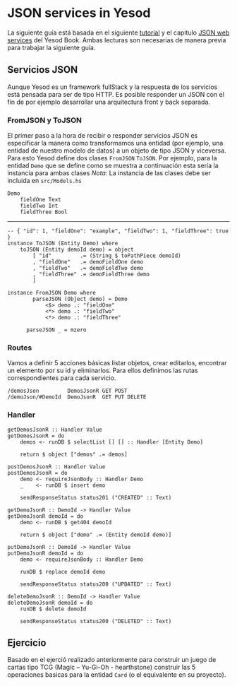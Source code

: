 # JSON services in Yesod

La siguiente guía está basada en el siguiente [tutorial](https://pbrisbin.com/posts/writing_json_apis_with_yesod/) y el capitulo  [JSON web services](https://www.yesodweb.com/book/json-web-service) del Yesod Book. Ambas lecturas son necesarias de manera previa para trabajar la siguiente guía.  

## Servicios JSON

Aunque Yesod es un framework fullStack y la respuesta de los servicios está pensada para ser de tipo HTTP. Es posible responder un JSON con el fin de por ejemplo desarrollar una arquitectura front y back separada.  

### FromJSON y ToJSON 

El primer paso a la hora de recibir o responder servicios JSON es especificar la manera como transformamos una entidad (por ejemplo, una entidad de nuestro modelo de datos) a un objeto de tipo JSON y viceversa. Para esto Yesod define dos clases `FromJSON` ` ToJSON `. Por ejemplo, para la entidad `Demo` que se define como se muestra a continuación esta sería la instancia para ambas clases 
*Nota:* La instancia de las clases debe ser incluida en `src/Models.hs`

    Demo
        fieldOne Text 
        fieldTwo Int
        fieldThree Bool
---
    -- { "id": 1, "fieldOne": "example", "fieldTwo": 1, "fieldThree": true }
    instance ToJSON (Entity Demo) where
        toJSON (Entity demoId demo) = object
            [ "id"         .= (String $ toPathPiece demoId)
            , "fieldOne"   .= demoFieldOne demo
            , "fieldTwo"   .= demoFieldTwo demo
            , "fieldThree" .= demoFieldThree demo
            ]

    instance FromJSON Demo where
            parseJSON (Object demo) = Demo
                <$> demo .: "fieldOne"
                <*> demo .: "fieldTwo"
                <*> demo .: "fieldThree"

          parseJSON _ = mzero
          
### Routes

Vamos a definir 5 acciones básicas listar objetos, crear editarlos, encontrar un elemento por su id y eliminarlos. Para ellos definimos las rutas correspondientes para cada servicio.

    /demosJson         DemosJsonR GET POST
    /demoJson/#DemoId  DemoJsonR  GET PUT DELETE
    
### Handler

    getDemosJsonR :: Handler Value 
    getDemosJsonR = do
        demos <- runDB $ selectList [] [] :: Handler [Entity Demo]

        return $ object ["demos" .= demos]

    postDemosJsonR :: Handler Value 
    postDemosJsonR = do
        demo <- requireJsonBody :: Handler Demo
        _    <- runDB $ insert demo

        sendResponseStatus status201 ("CREATED" :: Text)

    getDemoJsonR :: DemoId -> Handler Value 
    getDemoJsonR demoId = do
        demo <- runDB $ get404 demoId

        return $ object ["demo" .= (Entity demoId demo)]

    putDemoJsonR :: DemoId -> Handler Value 
    putDemoJsonR demoId = do
        demo <- requireJsonBody :: Handler Demo

        runDB $ replace demoId demo

        sendResponseStatus status200 ("UPDATED" :: Text)

    deleteDemoJsonR :: DemoId -> Handler Value 
    deleteDemoJsonR demoId = do
        runDB $ delete demoId

        sendResponseStatus status200 ("DELETED" :: Text)


## Ejercicio

Basado en el ejerció realizado anteriormente para construir un juego de cartas tipo TCG (Magic – Yu-Gi-Oh - hearthstone) construir las 5 operaciones basicas para la entidad `Card` (o el equivalente en su proyecto).





